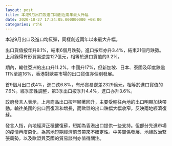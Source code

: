 ```yaml
---
layout: post
title: 本港9月出口及進口均創近兩年最大升幅
date: 2020-10-27 17:24:05.000000000 +08:00
categories: rthk
---
```


本港9月出口及進口均反彈，同樣創近兩年以來最大升幅。

出口貨值按年升9.1%，結束6個月跌勢。進口按年亦升3.4%，結束21個月跌勢。上月錄得有形貿易逆差127億元，相等於進口貨值的3.2%。

期內，輸往亞洲的出口升11.2%，中國升17%，但新加坡、日本、泰國及印度跌逾11%至逾16%，香港對歐美市場的出口貨值亦個別發展。

首9個月出口跌4%，進口跌6.8%，有形貿易逆差2329億元，相等於進口貨值的7.6%。經季節性調整，第3季出口按季升4.4%，進口亦升3.6%。

政府發言人表示，上月商品出口按年顯著回升，主要受輸往內地的出口明顯加快帶動。輸往美國的出口回復溫和增長，而歐盟的出口跌幅大幅收窄，反映兩地經濟復蘇。

發言人指，內地經濟正穩健復蘇，短期為香港出口提供一些支持。但部分先進市場的疫情再度惡化，為當地短期經濟前景帶來不確定性。中美關係發展、地緣政治緊張局勢，以及歐盟與英國的貿易談判亦值得關注。

